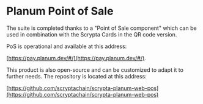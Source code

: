 # Planum Point of Sale

The suite is completed thanks to a "Point of Sale component" which can be used in combination with the Scrypta Cards in the QR code version.

PoS is operational and available at this address:

 [https://pay.planum.dev/#/](https://pay.planum.dev/#/).

This product is also open-source and can be customized to adapt it to further needs. The repository is located at this address:

[https://github.com/scryptachain/scrypta-planum-web-pos](https://github.com/scryptachain/scrypta-planum-web-pos)